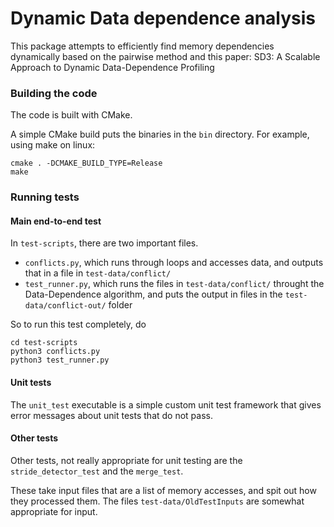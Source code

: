 # Dynamic Data dependence analysis

This package attempts to efficiently find memory dependencies dynamically based
on the pairwise method and this paper: SD3: A Scalable Approach to Dynamic Data-Dependence Profiling

### Building the code

The code is built with CMake.

A simple CMake build puts the binaries in the `bin` directory. For example, using make on linux:

    cmake . -DCMAKE_BUILD_TYPE=Release
    make

### Running tests


#### Main end-to-end test

In `test-scripts`, there are two important files.

* `conflicts.py`, which runs through loops and accesses data, and outputs that in a file in `test-data/conflict/`
* `test_runner.py`, which runs the files in `test-data/conflict/` throught the Data-Dependence algorithm, and puts the output in files in the `test-data/conflict-out/` folder

So to run this test completely, do

    cd test-scripts
    python3 conflicts.py
    python3 test_runner.py

#### Unit tests

The `unit_test` executable is a simple custom unit test framework that
gives error messages about unit tests that do not pass.

#### Other tests

Other tests, not really appropriate for unit testing are the `stride_detector_test`
and the `merge_test`.

These take input files that are a list of memory accesses, and spit out how they processed them. The files `test-data/OldTestInputs` are somewhat appropriate for input.
